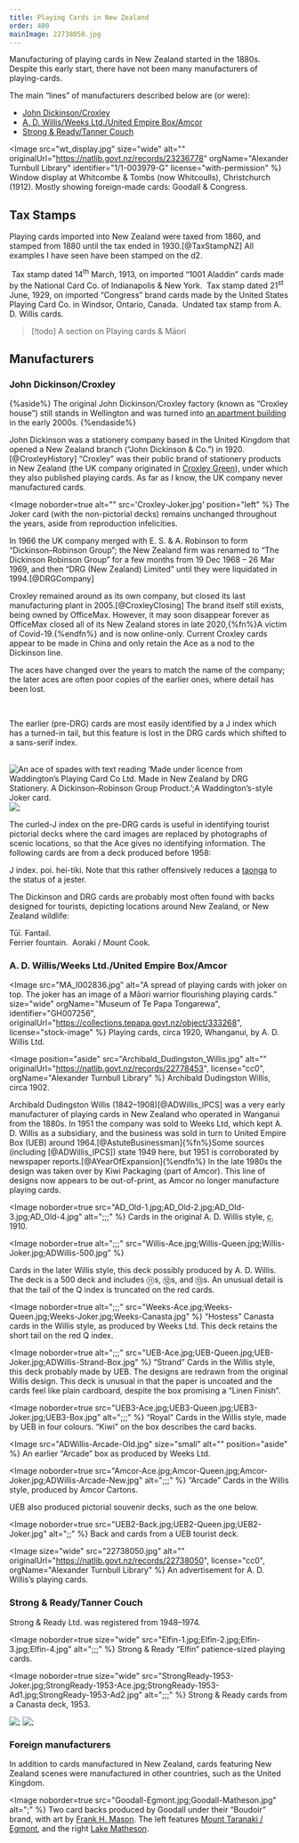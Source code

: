```yaml
---
title: Playing Cards in New Zealand
order: 400
mainImage: 22738050.jpg
---
```


<p class="lead">Manufacturing of playing cards in New Zealand started in the 1880s. Despite this
early start, there have not been many manufacturers of playing-cards.</p>

The main “lines” of manufacturers described below are (or were):

* [John Dickinson/Croxley](#john-dickinsoncroxley)
* [A. D. Willis/Weeks Ltd./United Empire Box/Amcor](#a-d-willisweeks-ltdunited-empire-boxamcor)
* [Strong & Ready/Tanner Couch](#strong-andamp-readytanner-couch)

<Image src="wt_display.jpg"
    size="wide"
    alt=""
    originalUrl="https://natlib.govt.nz/records/23236778"
    orgName="Alexander Turnbull Library"
    identifier="1/1-003979-G"
    license="with-permission" %}
Window display at Whitcombe & Tombs (now Whitcoulls), Christchurch (1912).
Mostly showing foreign-made cards: Goodall & Congress.
</Image>

## Tax Stamps

Playing cards imported into New Zealand were taxed from 1860, and stamped from
1880 until the tax ended in 1930.[@TaxStampNZ] All examples I have
seen have been stamped on the <Cards>d2</Cards>.

<div className="multi">
<Image 
    src='tax1.jpg'
    alt="">
Tax stamp dated 14<sup class="ordinal">th</sup> March, 1913, on imported “1001 Aladdin” cards made by the National Card Co. of Indianapolis & New York.
</Image>
<Image 
    src='tax2.jpg'
    alt="">
Tax stamp dated 21<sup class="ordinal">st</sup> June, 1929, on imported “Congress” brand cards made by the United States Playing Card Co. in Windsor, Ontario, Canada.
</Image>
<Image 
    src='tax3.jpg'
    alt="">
Undated tax stamp from A. D. Willis cards.
</Image>
</div>

> [!todo]
> A section on Playing cards & Māori

## Manufacturers

### John Dickinson/Croxley

{%aside%}
The original John Dickinson/Croxley factory (known as “Croxley house”) still
stands in Wellington and was turned into [an apartment
building](https://custance.co.nz/project/croxley-mills-apartments) in the early 2000s.
{%endaside%}

John Dickinson was a stationery company based in the United Kingdom that opened
a New Zealand branch (“John Dickinson & Co.”) in 1920.[@CroxleyHistory]
“Croxley” was their public brand of stationery products in New Zealand (the UK
company originated in [Croxley
Green](https://en.wikipedia.org/wiki/Croxley_Green)), under which they also
published playing cards. As far as I know, the UK company never manufactured
cards.

<Image noborder=true alt="" src='Croxley-Joker.jpg' position="left" %}
The Joker card (with the non-pictorial decks) remains unchanged throughout the years, aside from reproduction infelicities.
</Image>

In 1966 the UK company merged with E. S. & A. Robinson to form
“Dickinson–Robinson Group”; the New Zealand firm was renamed to “The Dickinson
Robinson Group” for a few months from 19 Dec 1968 – 26 Mar 1969, and then “DRG
(New Zealand) Limited” until they were liquidated in 1994.[@DRGCompany]

Croxley remained around as its own company, but closed its last manufacturing
plant in 2005.[@CroxleyClosing] The brand itself still exists, being owned by
OfficeMax. However, it may soon disappear forever as OfficeMax closed all of its
New Zealand stores in late 2020,{%fn%}A victim of Covid-19.{%endfn%} and is now
online-only. Current Croxley cards appear to be made in China and only retain
the Ace as a nod to the Dickinson line.

The aces have changed over the years to match the name of the company; the later
aces are often poor copies of the earlier ones, where detail has been lost.

<div className="multi wide">
<Image noborder=true alt="" src="Croxley-A-1.jpg" %}
An early “John Dickinson & Co.” Realm Ace.
</Image>
<Image noborder=true alt="" src="Croxley-A-2.jpg" %}
A “John Dickinson” Ace.
</Image>
<Image noborder=true alt="" src="Croxley-A-3.jpg" %}
A “DRG” Ace.
</Image>
<Image noborder=true alt="" src="Croxley-A-4.jpg" %}
A “Croxley” Realm Ace, purchased 2021.
</Image>
</div>

The earlier (pre-DRG) cards are most easily identified by a <Cards>J</Cards> index
which has a turned-in tail, but this feature is lost in the DRG cards which
shifted to a sans-serif index.

<div className="multi wide">
<Image noborder=true alt="" src="Croxley-J-1.jpg" %}
An early “John Dickinson & Co.” Realm Jack, printed in four colours.
</Image>
<Image noborder=true alt="" src="Croxley-J-2.jpg" %}
A “John Dickinson” Jack, printed in two colours.
</Image>
<Image noborder=true alt="" src="Croxley-J-3.jpg" %}
A “DRG” Jack, with portrait reduced in size and sans-serif indices. There is visible degradation of the linework.
</Image>
<Image noborder=true alt="" src="Croxley-J-4.jpg" %}
A “Croxley” Realm Jack, with courts no longer derived from the John Dickinson pattern.
</Image>
</div>

<div className="multi wide">
<Image 
noborder=true
src="DRG-Waddingtons-Ace.jpg;DRG-Waddingtons-Joker.jpg"
alt="An ace of spades with text reading ‘Made under licence from Waddington’s Playing Card Co Ltd. Made in New Zealand by DRG Stationery. A Dickinson–Robinson Group Product.’;A Waddington’s-style Joker card." %}
At one point, DRG produced Waddington’s cards in New Zealand, under licence. Note the text on the Ace and the small ® on the joker.
</Image>
<Image 
noborder=true
src="DRG-Canasta-Ace.jpg;DRG-Canasta-Joker.jpg"
alt=";" %}
Cards from a DRG-produced Canasta set. Note that the Joker is the same as
[Strong & Ready](#strong-andamp-readytanner-couch)’s. It is possible DRG took
over this design from them (the rest of the deck is standard DRG).
</Image>
</div>

The curled-<Cards>J</Cards> index on the pre-DRG cards is useful in identifying
tourist pictorial decks where the card images are replaced by photographs of
scenic locations, so that the Ace gives no identifying information. The
following cards are from a deck produced before 1958:

<div className="multi wide">
<Image noborder=true alt="" src="Croxley-pictorial-J.jpg" %}
A pictorial card with the characteristic <Cards>J</Cards> index.
</Image>
<Image noborder=true alt="" src="Croxley-pictorial-back.jpg" %}
The back of the card deck, showing a woman performing with <a href="https://en.wikipedia.org/wiki/Poi_(performance_art)"><span lang="mi">poi</span></a>.
</Image>
<Image noborder=true alt="" src="Croxley-pictorial-joker.jpg" %}
The joker of the deck, featuring a <a href="https://en.wikipedia.org/wiki/Hei-tiki"><span lang="mi">hei-tiki</span></a>. Note that this rather offensively reduces a <a href="https://en.wikipedia.org/wiki/Taonga"><span lang="mi">taonga</span></a> to the status of a jester.
</Image>
</div>

The Dickinson and DRG cards are probably most often found with backs designed
for tourists, depicting locations around New Zealand, or New Zealand wildlife:

<div className="multi">
<Image noborder=true alt="" src="Croxley-Tui.jpg" %}
Croxley/John Dickinson & Co. card back showing a <a href="https://en.wikipedia.org/wiki/Tui_(bird)">Tūī</a>.
</Image>
<Image noborder=true alt="" src="Croxley-Fantail.jpg" %}
Croxley/John Dickinson & Co. card back showing a <a href="https://en.wikipedia.org/wiki/New_Zealand_fantail">Fantail</a>.
</Image>
</div>

<div className="multi wide">
<Image noborder=true alt="" src="Croxley-Chch.jpg" %}
Croxley/John Dickinson card back showing the <a href="http://ketechristchurch.peoplesnetworknz.info/places_and_streets/topics/show/415-ferrier-fountain-christchurch-town-hall">Ferrier fountain</a>.
</Image>
<Image noborder=true alt="" src="Croxley-Queenstown.jpg" %}
John Dickinson card back showing the Queenstown gondola (the first in the southern hemisphere).
</Image>
<Image noborder=true alt="" src="Croxley-Cook.jpg" %}
Croxley/DRG card back showing <a href="https://en.wikipedia.org/wiki/Aoraki_/_Mount_Cook"><span class="noun" lang="mi">Aoraki</span> / Mount Cook</a>.
</Image>
</div>

### A. D. Willis/Weeks Ltd./United Empire Box/Amcor

<Image 
    src="MA_I002836.jpg"
    alt="A spread of playing cards with joker on top. The joker has an image of a Māori warrior flourishing playing cards."
    size="wide"
    orgName="Museum of Te Papa Tongarewa",
    identifier="GH007256",
    originalUrl="https://collections.tepapa.govt.nz/object/333268",
    license="stock-image" %}
Playing cards, circa 1920, Whanganui, by A. D. Willis Ltd.
</Image>

<Image 
    position="aside"
    src="Archibald_Dudingston_Willis.jpg"
    alt=""
    originalUrl="https://natlib.govt.nz/records/22778453",
    license="cc0",
    orgName="Alexander Turnbull Library" %}
Archibald Dudingston Willis, circa 1902.
</Image>

Archibald Dudingston Willis (1842–1908)[@ADWillis_IPCS] was a very early manufacturer of playing cards in New Zealand who operated in Wanganui from the 1880s. In 1951 the company was sold to Weeks Ltd, which kept A. D. Willis as a subsidiary, and the business was sold in turn to United Empire Box (UEB) around 1964.[@AstuteBusinessman]{%fn%}Some sources (including [@ADWillis_IPCS]) state 1949 here, but 1951 is corroborated by newspaper reports.[@AYearOfExpansion]{%endfn%} In the late 1980s the design was taken over by Kiwi Packaging (part of Amcor). This line of designs now appears to be out-of-print, as Amcor no longer manufacture playing cards.

<Image 
    noborder=true
    src="AD_Old-1.jpg;AD_Old-2.jpg;AD_Old-3.jpg;AD_Old-4.jpg"
    alt=";;;" %}
Cards in the original A. D. Willis style, <abbr title="circa">c.</abbr> 1910.
</Image>

<Image noborder=true alt=";;;"
    src="Willis-Ace.jpg;Willis-Queen.jpg;Willis-Joker.jpg;ADWillis-500.jpg" %}

Cards in the later Willis style, this deck possibly produced by A. D. Willis.  The deck is a 500 deck and includes <Cards>⑪</Cards>s, <Cards>⑫</Cards>s, and <Cards>⑬</Cards>s. An unusual detail is that the tail of the <Cards>Q</Cards> index is truncated on the red cards. 

</Image>

<Image 
      noborder=true
      alt=";;;"
      src="Weeks-Ace.jpg;Weeks-Queen.jpg;Weeks-Joker.jpg;Weeks-Canasta.jpg" %}
“Hostess” Canasta cards in the Willis style, as produced by Weeks Ltd. This deck
retains the short tail on the red <Cards>Q</Cards> index.
</Image>

<Image 
    noborder=true
    alt=";;;"
    src="UEB-Ace.jpg;UEB-Queen.jpg;UEB-Joker.jpg;ADWillis-Strand-Box.jpg" %}
“Strand” Cards in the Willis style, this deck probably made by UEB. The designs
are redrawn from the original Willis design. This deck is unusual in that the
paper is uncoated and the cards feel like plain cardboard, despite the box
promising a “Linen Finish”.
</Image>

<Image 
    noborder=true
    src="UEB3-Ace.jpg;UEB3-Queen.jpg;UEB3-Joker.jpg;UEB3-Box.jpg" 
    alt=";;;" %}
“Royal” Cards in the Willis style, made by UEB in four colours. “Kiwi” on the
box describes the card backs.
</Image>

<Image 
    src="ADWillis-Arcade-Old.jpg"
    size="small"
    alt=""
    position="aside" %}
An earlier “Arcade” box as produced by Weeks Ltd.
</Image>

<Image 
    noborder=true
    src="Amcor-Ace.jpg;Amcor-Queen.jpg;Amcor-Joker.jpg;ADWillis-Arcade-New.jpg"
    alt=";;;" %}
“Arcade” Cards in the Willis style, produced by Amcor Cartons.
</Image>

UEB also produced pictorial souvenir decks, such as the one below.

<Image 
    noborder=true
    src="UEB2-Back.jpg;UEB2-Queen.jpg;UEB2-Joker.jpg"
    alt=";;" %}
Back and cards from a UEB tourist deck.
</Image>

<Image 
  size="wide"
  src="22738050.jpg"
  alt=""
    originalUrl="https://natlib.govt.nz/records/22738050",
    license="cc0",
    orgName="Alexander Turnbull Library" %}
An advertisement for A. D. Willis’s playing cards.
</Image>

### Strong & Ready/Tanner Couch

Strong & Ready Ltd. was registered from 1948–1974.

<Image noborder=true size="wide" 
    src="Elfin-1.jpg;Elfin-2.jpg;Elfin-3.jpg;Elfin-4.jpg"
    alt=";;;" %}
Strong & Ready “Elfin” patience-sized playing cards.
</Image>

<Image noborder=true size="wide" 
    src="StrongReady-1953-Joker.jpg;StrongReady-1953-Ace.jpg;StrongReady-1953-Ad1.jpg;StrongReady-1953-Ad2.jpg"
    alt=";;;" %}
Strong & Ready cards from a Canasta deck, 1953.
</Image>

<div className="multi wide">
<Image noborder=true src="StrongReady-A.jpg;StrongReady-Joker.jpg" alt=";" %}
Strong & Ready Joker and Ace, from a “Mark 1 Canasta” deck.
</Image>
<Image noborder=true src="TannerCouch-A.jpg;TannerCouch-Joker.jpg" alt=";" %}
Tanner Couch Ace and Joker, from a “Royal Flush 500” deck.
</Image>
</div>


### Foreign manufacturers

In addition to cards manufactured in New Zealand, cards featuring New Zealand
scenes were manufactured in other countries, such as the United Kingdom.

<Image 
    noborder=true
    src="Goodall-Egmont.jpg;Goodall-Matheson.jpg"
    alt=";" %}
Two card backs produced by Goodall under their “Boudoir” brand, with art by
[Frank H. Mason](https://en.wikipedia.org/wiki/Frank_Henry_Mason). The left
features [Mount Taranaki /
Egmont](https://en.wikipedia.org/wiki/Mount_Taranaki), and the right [Lake
Matheson](https://en.wikipedia.org/wiki/Lake_Matheson).
</Image>

